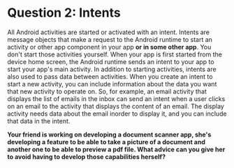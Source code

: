 # Question 2: Intents

All Android activities are started or activated with an intent. Intents are message objects that make a request to
the Android runtime to start an activity or other app component in your app **or in some other app**. You don't start
those activities yourself. When your app is first started from the device home screen, the Android runtime sends an
intent to your app to start your app's main activity. In addition to starting activities, intents are also used to
pass data between activities. When you create an intent to start a new activity, you can include information about
the data you want that new activity to operate on. So, for example, an email activity that displays the list of
emails in the inbox can send an intent when a user clicks on an email to the activity that displays the content of an
email. The display activity needs data about the email inorder to display it, and you can include that data in the
intent.

**Your friend is working on developing a document scanner app, she's developing a feature to be able to take a picture
of a document and another one to be able to preview a pdf file. What advice can you give her to avoid having to
develop those capabilities herself?**